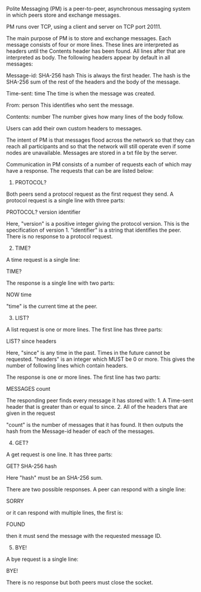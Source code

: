 Polite Messaging (PM) is a peer-to-peer, asynchronous messaging system in which peers store and exchange messages.

PM runs over TCP, using a client and server on TCP port 20111.

The main purpose of PM is to store and exchange messages. Each message consists of four or more lines. These lines are interpreted as headers until the Contents header has been found. All lines after that are interpreted as body. The following headers appear by default in all messages:

Message-id: SHA-256 hash
This is always the first header. The hash is the SHA-256 sum of the rest of the headers and the body of the message.

Time-sent: time
The time is when the message was created.

From: person
This identifies who sent the message.

Contents: number
The number gives how many lines of the body follow.

Users can add their own custom headers to messages.

The intent of PM is that messages flood across the network so that they can reach all participants and so that the network will still operate even if some nodes are unavailable. Messages are stored in a txt file by the server.

Communication in PM consists of a number of requests each of which may have a response. The requests that can be are listed below:

1) PROTOCOL?

Both peers  send a protocol request as the first request they send. A
protocol request is a single line with three parts:

PROTOCOL? version identifier

Here, "version" is a positive integer giving the protocol version. This is the specification of version 1. "identifier" is a string that identifies the peer. There is no response to a protocol request.


2) TIME?

A time request is a single line:

TIME?

The response is a single line with two parts:

NOW time

"time" is the current time at the peer.


3) LIST?

A list request is one or more lines. The first line has three parts:

LIST? since headers

Here, "since" is any time in the past. Times in the future cannot be requested. "headers" is an integer which MUST be 0 or more. This gives the number of following lines which contain headers.

The response is one or more lines. The first line has two parts:

MESSAGES count

The responding peer finds every message it has stored with:
    1. A Time-sent header that is greater than or equal to since.
    2. All of the headers that are given in the request

"count" is the number of messages that it has found. It then outputs the hash
from the Message-id header of each of the messages.


4) GET?

A get request is one line. It has three parts:

GET? SHA-256 hash

Here "hash" must be an SHA-256 sum.

There are two possible responses. A peer can respond with a single line:

SORRY

or it can respond with multiple lines, the first  is:

FOUND

then it must send the message with the requested message ID.


5) BYE!

A bye request is a single line:

BYE!

There is no response but both peers must close the socket.

